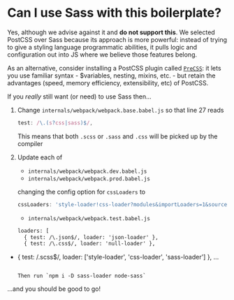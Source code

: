 # Can I use Sass with this boilerplate?

Yes, although we advise against it and **do not support this**. We selected
PostCSS over Sass because its approach is more powerful: instead of trying to
give a styling language programmatic abilities, it pulls logic and configuration
out into JS where we believe those features belong.

As an alternative, consider installing a PostCSS plugin called [`PreCSS`](https://github.com/jonathantneal/precss):
it lets you use familiar syntax - $variables, nesting, mixins, etc. - but retain
the advantages (speed, memory efficiency, extensibility, etc) of PostCSS.

If you _really_ still want (or need) to use Sass then...

1. Change `internals/webpack/webpack.base.babel.js` so that line 27 reads
    ```JavaScript
    test: /\.(s?css|sass)$/,
    ```

    This means that both `.scss` or `.sass` and `.css` will be picked up by the compiler

1. Update each of

    - `internals/webpack/webpack.dev.babel.js`
    - `internals/webpack/webpack.prod.babel.js`

    changing the config option for `cssLoaders` to

    ```JavaScript
    cssLoaders: 'style-loader!css-loader?modules&importLoaders=1&sourceMap!postcss-loader!sass-loader',
    ```

    - `internals/webpack/webpack.test.babel.js`

    ```diff
    loaders: [
      { test: /\.json$/, loader: 'json-loader' },
      { test: /\.css$/, loader: 'null-loader' },
+ { test: /\.scss$/, loader: ['style-loader', 'css-loader', 'sass-loader'] },
     ...
    ```

    Then run `npm i -D sass-loader node-sass`

...and you should be good to go!
